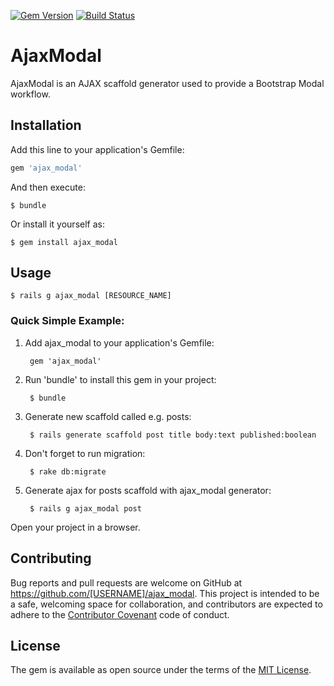 [![Gem Version](https://badge.fury.io/rb/ajax_modal.svg)](https://badge.fury.io/rb/ajax_modal)
[![Build Status](https://travis-ci.org/mattrothstein/ajax-modal.svg?branch=master)](https://travis-ci.org/mattrothstein/ajax-modal)
# AjaxModal

AjaxModal is an AJAX scaffold generator used to provide a Bootstrap Modal workflow.

## Installation

Add this line to your application's Gemfile:

```ruby
gem 'ajax_modal'
```

And then execute:

    $ bundle

Or install it yourself as:

    $ gem install ajax_modal

## Usage

    $ rails g ajax_modal [RESOURCE_NAME]


### Quick Simple Example:


1. Add ajax_modal to your application's Gemfile:

		gem 'ajax_modal'

2. Run 'bundle' to install this gem in your project:

		$ bundle

3. Generate new scaffold called e.g. posts:

		$ rails generate scaffold post title body:text published:boolean

4. Don't forget to run migration:

		$ rake db:migrate

5. Generate ajax for posts scaffold with ajax_modal generator:

		$ rails g ajax_modal post

Open your project in a browser.

## Contributing

Bug reports and pull requests are welcome on GitHub at https://github.com/[USERNAME]/ajax_modal. This project is intended to be a safe, welcoming space for collaboration, and contributors are expected to adhere to the [Contributor Covenant](http://contributor-covenant.org) code of conduct.


## License

The gem is available as open source under the terms of the [MIT License](http://opensource.org/licenses/MIT).
